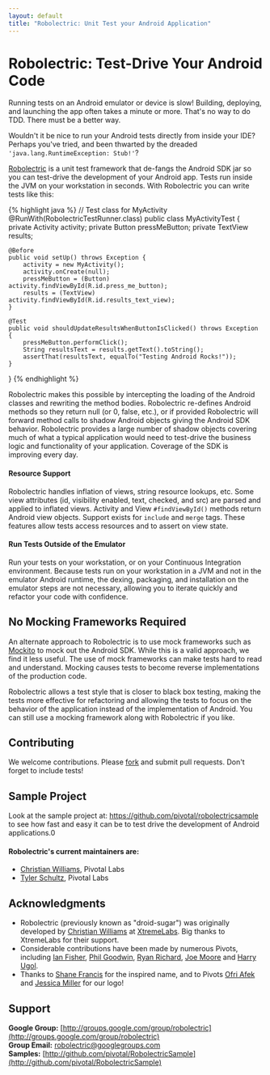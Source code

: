 ```yaml
---
layout: default
title: "Robolectric: Unit Test your Android Application"
---
```


# Robolectric: Test-Drive Your Android Code

Running tests on an Android emulator or device is slow! Building, deploying, and launching the app often takes a minute or more. That's no way to do TDD. There must be a better way.

Wouldn't it be nice to run your Android tests directly from inside your IDE? Perhaps you've tried, and been thwarted by the dreaded <code>'java.lang.RuntimeException: Stub!'</code>?

[Robolectric](http://github.com/pivotal/robolectric) is a unit test framework that de-fangs the Android SDK jar so you can test-drive the development of your Android app.  Tests run inside the JVM on your workstation in seconds. With Robolectric you can write tests like this:

{% highlight java %}
// Test class for MyActivity
@RunWith(RobolectricTestRunner.class)
public class MyActivityTest {
    private Activity activity;
    private Button pressMeButton;
    private TextView results;
    
    @Before
    public void setUp() throws Exception {
        activity = new MyActivity();
        activity.onCreate(null);
        pressMeButton = (Button) activity.findViewById(R.id.press_me_button);
        results = (TextView) activity.findViewById(R.id.results_text_view);
    }

    @Test
    public void shouldUpdateResultsWhenButtonIsClicked() throws Exception {
        pressMeButton.performClick();
        String resultsText = results.getText().toString();
        assertThat(resultsText, equalTo("Testing Android Rocks!"));
    }
}
{% endhighlight %}

Robolectric makes this possible by intercepting the loading of the Android classes and rewriting the method bodies. Robolectric re-defines Android methods so they return null (or 0, false, etc.), or if provided Robolectric will forward method calls to shadow Android objects giving the Android SDK behavior. Robolectric provides a large number of shadow objects covering much of what a typical application would need to test-drive the business logic and functionality of your application. Coverage of the SDK is improving every day.

#### Resource Support

Robolectric handles inflation of views, string resource lookups, etc. Some view attributes (id, visibility enabled, text, checked, and src) are parsed and applied to inflated views. Activity and View <code>#findViewById()</code> methods return Android view objects. Support exists for <code>include</code> and <code>merge</code> tags. These features allow tests access resources and to assert on view state.

#### Run Tests Outside of the Emulator

Run your tests on your workstation, or on your Continuous Integration environment. Because tests run on your workstation in a JVM and not in the emulator Android runtime, the dexing, packaging, and installation on the emulator steps are not necessary, allowing you to iterate quickly and refactor your code with confidence.

## No Mocking Frameworks Required

An alternate approach to Robolectric is to use mock frameworks such as [Mockito](http://code.google.com/p/mockito/) to mock out the Android SDK. While this is a valid approach, we find it less useful. The use of mock frameworks can make tests hard to read and understand. Mocking causes tests to become reverse implementations of the production code. 

Robolectric allows a test style that is closer to black box testing, making the tests more effective for refactoring and allowing the tests to focus on the behavior of the application instead of the implementation of Android. You can still use a mocking framework along with Robolectric if you like.

## Contributing

We welcome contributions. Please [fork](http://github.com/pivotal/robolectric) and submit pull requests. Don't forget to include tests!

## Sample Project

Look at the sample project at: https://github.com/pivotal/robolectricsample to see how fast and easy it can be to test
drive the development of Android applications.0

#### Robolectric's current maintainers are:

* [Christian Williams](http://github.com/Xian), Pivotal Labs
* [Tyler Schultz](http://github.com/tylerschultz), Pivotal Labs

## Acknowledgments

* Robolectric (previously known as "droid-sugar") was originally developed by [Christian Williams](http://github.com/Xian) at [XtremeLabs](http://www.xtremelabs.com/). Big thanks to XtremeLabs for their support.
* Considerable contributions have been made by numerous Pivots, including [Ian Fisher](mailto:ifisher@pivotallabs.com), [Phil Goodwin](mailto:phil@pivotallabs.com), [Ryan Richard](mailto:rrichard@pivotallabs.com), [Joe Moore](mailto:joe@pivotallabs.com) and [Harry Ugol](mailto:harry@pivotallabs.com).
* Thanks to [Shane Francis](http://shanefrancis.com/) for the inspired name, and to Pivots [Ofri Afek](mailto:ofri@pivotallabs.com) and [Jessica Miller](mailto:jessica@pivotallabs.com) for our logo!

## Support

__Google Group:__ [http://groups.google.com/group/robolectric](http://groups.google.com/group/robolectric)<br/>
__Group Email:__ [robolectric@googlegroups.com](mailto:robolectric@googlegroups.com)<br/>
__Samples:__ [http://github.com/pivotal/RobolectricSample](http://github.com/pivotal/RobolectricSample)
